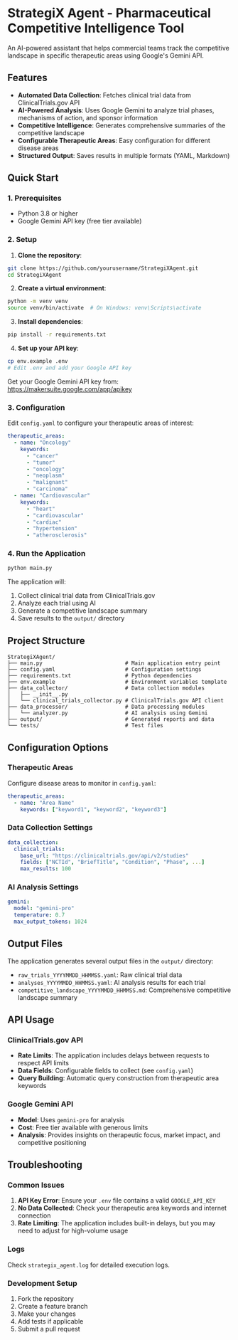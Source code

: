 # StrategiX Agent - Pharmaceutical Competitive Intelligence Tool

An AI-powered assistant that helps commercial teams track the competitive landscape in specific therapeutic areas using Google's Gemini API.

## Features

- **Automated Data Collection**: Fetches clinical trial data from ClinicalTrials.gov API
- **AI-Powered Analysis**: Uses Google Gemini to analyze trial phases, mechanisms of action, and sponsor information
- **Competitive Intelligence**: Generates comprehensive summaries of the competitive landscape
- **Configurable Therapeutic Areas**: Easy configuration for different disease areas
- **Structured Output**: Saves results in multiple formats (YAML, Markdown)

## Quick Start

### 1. Prerequisites

- Python 3.8 or higher
- Google Gemini API key (free tier available)

### 2. Setup

1. **Clone the repository**:
```bash
git clone https://github.com/yourusername/StrategiXAgent.git
cd StrategiXAgent
```

2. **Create a virtual environment**:
```bash
python -m venv venv
source venv/bin/activate  # On Windows: venv\Scripts\activate
```

3. **Install dependencies**:
```bash
pip install -r requirements.txt
```

4. **Set up your API key**:
```bash
cp env.example .env
# Edit .env and add your Google API key
```

Get your Google Gemini API key from: https://makersuite.google.com/app/apikey

### 3. Configuration

Edit `config.yaml` to configure your therapeutic areas of interest:

```yaml
therapeutic_areas:
  - name: "Oncology"
    keywords:
      - "cancer"
      - "tumor"
      - "oncology"
      - "neoplasm"
      - "malignant"
      - "carcinoma"
  - name: "Cardiovascular"
    keywords:
      - "heart"
      - "cardiovascular"
      - "cardiac"
      - "hypertension"
      - "atherosclerosis"
```

### 4. Run the Application

```bash
python main.py
```

The application will:
1. Collect clinical trial data from ClinicalTrials.gov
2. Analyze each trial using AI
3. Generate a competitive landscape summary
4. Save results to the `output/` directory

## Project Structure

```
StrategiXAgent/
├── main.py                          # Main application entry point
├── config.yaml                      # Configuration settings
├── requirements.txt                 # Python dependencies
├── env.example                      # Environment variables template
├── data_collector/                  # Data collection modules
│   ├── __init__.py
│   └── clinical_trials_collector.py # ClinicalTrials.gov API client
├── data_processor/                  # Data processing modules
│   └── analyzer.py                  # AI analysis using Gemini
├── output/                          # Generated reports and data
└── tests/                           # Test files
```

## Configuration Options

### Therapeutic Areas
Configure disease areas to monitor in `config.yaml`:

```yaml
therapeutic_areas:
  - name: "Area Name"
    keywords: ["keyword1", "keyword2", "keyword3"]
```

### Data Collection Settings
```yaml
data_collection:
  clinical_trials:
    base_url: "https://clinicaltrials.gov/api/v2/studies"
    fields: ["NCTId", "BriefTitle", "Condition", "Phase", ...]
    max_results: 100
```

### AI Analysis Settings
```yaml
gemini:
  model: "gemini-pro"
  temperature: 0.7
  max_output_tokens: 1024
```

## Output Files

The application generates several output files in the `output/` directory:

- `raw_trials_YYYYMMDD_HHMMSS.yaml`: Raw clinical trial data
- `analyses_YYYYMMDD_HHMMSS.yaml`: AI analysis results for each trial
- `competitive_landscape_YYYYMMDD_HHMMSS.md`: Comprehensive competitive landscape summary

## API Usage

### ClinicalTrials.gov API
- **Rate Limits**: The application includes delays between requests to respect API limits
- **Data Fields**: Configurable fields to collect (see `config.yaml`)
- **Query Building**: Automatic query construction from therapeutic area keywords

### Google Gemini API
- **Model**: Uses `gemini-pro` for analysis
- **Cost**: Free tier available with generous limits
- **Analysis**: Provides insights on therapeutic focus, market impact, and competitive positioning

## Troubleshooting

### Common Issues

1. **API Key Error**: Ensure your `.env` file contains a valid `GOOGLE_API_KEY`
2. **No Data Collected**: Check your therapeutic area keywords and internet connection
3. **Rate Limiting**: The application includes built-in delays, but you may need to adjust for high-volume usage

### Logs
Check `strategix_agent.log` for detailed execution logs.


### Development Setup
1. Fork the repository
2. Create a feature branch
3. Make your changes
4. Add tests if applicable
5. Submit a pull request
